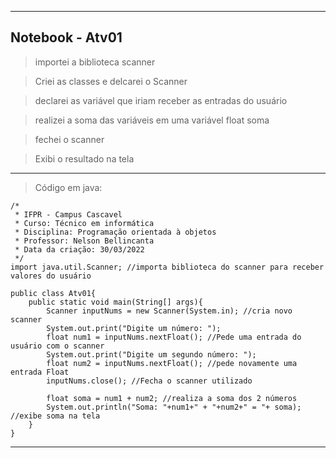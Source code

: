 <hr>

## Notebook - Atv01

> importei a biblioteca scanner

> Criei as classes e delcarei o Scanner

> declarei as variável que iriam receber as entradas do usuário

> realizei a soma das variáveis em uma variável float soma

> fechei o scanner

> Exibi o resultado na tela

  <hr>

> Código em java:

```
/*
 * IFPR - Campus Cascavel
 * Curso: Técnico em informática
 * Disciplina: Programação orientada à objetos
 * Professor: Nelson Bellincanta
 * Data da criação: 30/03/2022
 */
import java.util.Scanner; //importa biblioteca do scanner para receber valores do usuário

public class Atv01{
    public static void main(String[] args){
        Scanner inputNums = new Scanner(System.in); //cria novo scanner
        System.out.print("Digite um número: ");
        float num1 = inputNums.nextFloat(); //Pede uma entrada do usuário com o scanner
        System.out.print("Digite um segundo número: ");
        float num2 = inputNums.nextFloat(); //pede novamente uma entrada Float
        inputNums.close(); //Fecha o scanner utilizado

        float soma = num1 + num2; //realiza a soma dos 2 números
        System.out.println("Soma: "+num1+" + "+num2+" = "+ soma); //exibe soma na tela
    }
}
```
<hr>
